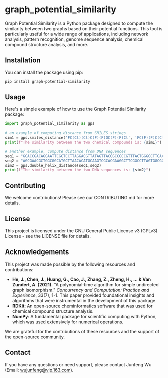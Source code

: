 # graph_potential_similarity
 Graph Potential Similarity is a Python package designed to compute the similarity between two graphs based on their potential functions. This tool is particularly useful for a wide range of applications, including network analysis, pattern recognition, genome sequence analysis, chemical compound structure analysis, and more.

## Installation

You can install the package using pip:

```bash
pip install graph-potential-similarity
```

## Usage
Here's a simple example of how to use the Graph Potential Similarity package:

```python
import graph_potential_similarity as gps

# an example of computing distance from SMILES strings
sim1 = gps.smiles_distance('FC(Cl)(Cl)C(F)(F)OC(F)(F)Cl', 'FC(F)(F)C(Cl)(Cl)OC(F)(F)Cl')
print(f"The similarity between the two chemical compounds is: {sim1}")

# another example, compute distance from DNA sequences
seq1 = "GGACCGACAGGAATTCGCTCCTTAGGACGTTATAGTTACGGCCGCCGTTTACTGGGGCTTCAATTCGCAGCTTCGC"
seq2 = "AGCGAACGCTGGCGGCATGCTTAACACATGCAAGTCGCACGAAGGCTTCGGCCTTAGTGGCGGACGGGTGAGTAAC"
sim2 = gps.double_helix_distance(seq1,seq2)
print(f"The similarity between the two DNA sequences is: {sim2}")
```

## Contributing
We welcome contributions! Please see our CONTRIBUTING.md for more details.

## License
This project is licensed under the GNU General Public License v3 (GPLv3) License - see the LICENSE file for details.

## Acknowledgements
This project was made possible by the following resources and contributions:
- **He, J., Chen, J., Huang, G., Cao, J., Zhang, Z., Zheng, H., ... & Van Zundert, A. (2021).** "A polynomial‐time algorithm for simple undirected graph isomorphism." *Concurrency and Computation: Practice and Experience*, 33(7), 1-1. This paper provided foundational insights and algorithms that were instrumental in the development of this package.
- **RDKit**: An open-source cheminformatics software that was used for chemical compound structure analysis.
- **NumPy**: A fundamental package for scientific computing with Python, which was used extensively for numerical operations.

We are grateful for the contributions of these resources and the support of the open-source community.

## Contact
If you have any questions or need support, please contact Junfeng Wu (Email: wujunfeng@vip.163.com).